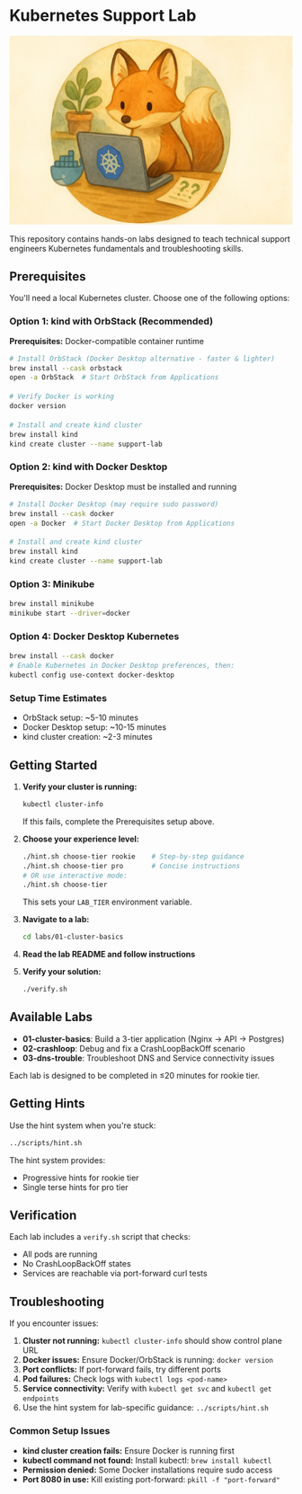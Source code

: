 # Kubernetes Support Lab

![Kubernetes Support Lab](labs.png)

This repository contains hands-on labs designed to teach technical support engineers Kubernetes fundamentals and troubleshooting skills.

## Prerequisites

You'll need a local Kubernetes cluster. Choose one of the following options:

### Option 1: kind with OrbStack (Recommended)
**Prerequisites:** Docker-compatible container runtime
```bash
# Install OrbStack (Docker Desktop alternative - faster & lighter)
brew install --cask orbstack
open -a OrbStack  # Start OrbStack from Applications

# Verify Docker is working
docker version

# Install and create kind cluster
brew install kind
kind create cluster --name support-lab
```

### Option 2: kind with Docker Desktop
**Prerequisites:** Docker Desktop must be installed and running
```bash
# Install Docker Desktop (may require sudo password)
brew install --cask docker
open -a Docker  # Start Docker Desktop from Applications

# Install and create kind cluster  
brew install kind
kind create cluster --name support-lab
```

### Option 3: Minikube
```bash
brew install minikube
minikube start --driver=docker
```

### Option 4: Docker Desktop Kubernetes
```bash
brew install --cask docker
# Enable Kubernetes in Docker Desktop preferences, then:
kubectl config use-context docker-desktop
```

### Setup Time Estimates
- OrbStack setup: ~5-10 minutes
- Docker Desktop setup: ~10-15 minutes  
- kind cluster creation: ~2-3 minutes

## Getting Started

1. **Verify your cluster is running:**
   ```bash
   kubectl cluster-info
   ```
   If this fails, complete the Prerequisites setup above.

2. **Choose your experience level:**
   ```bash
   ./hint.sh choose-tier rookie    # Step-by-step guidance
   ./hint.sh choose-tier pro       # Concise instructions
   # OR use interactive mode:
   ./hint.sh choose-tier
   ```
   This sets your `LAB_TIER` environment variable.

3. **Navigate to a lab:**
   ```bash
   cd labs/01-cluster-basics
   ```

4. **Read the lab README and follow instructions**

5. **Verify your solution:**
   ```bash
   ./verify.sh
   ```

## Available Labs

- **01-cluster-basics**: Build a 3-tier application (Nginx → API → Postgres)
- **02-crashloop**: Debug and fix a CrashLoopBackOff scenario  
- **03-dns-trouble**: Troubleshoot DNS and Service connectivity issues

Each lab is designed to be completed in ≤20 minutes for rookie tier.

## Getting Hints

Use the hint system when you're stuck:
```bash
../scripts/hint.sh
```

The hint system provides:
- Progressive hints for rookie tier
- Single terse hints for pro tier

## Verification

Each lab includes a `verify.sh` script that checks:
- All pods are running
- No CrashLoopBackOff states
- Services are reachable via port-forward curl tests

## Troubleshooting

If you encounter issues:
1. **Cluster not running:** `kubectl cluster-info` should show control plane URL
2. **Docker issues:** Ensure Docker/OrbStack is running: `docker version`
3. **Port conflicts:** If port-forward fails, try different ports
4. **Pod failures:** Check logs with `kubectl logs <pod-name>`
5. **Service connectivity:** Verify with `kubectl get svc` and `kubectl get endpoints`
6. Use the hint system for lab-specific guidance: `../scripts/hint.sh`

### Common Setup Issues
- **kind cluster creation fails:** Ensure Docker is running first
- **kubectl command not found:** Install kubectl: `brew install kubectl`  
- **Permission denied:** Some Docker installations require sudo access
- **Port 8080 in use:** Kill existing port-forward: `pkill -f "port-forward"`